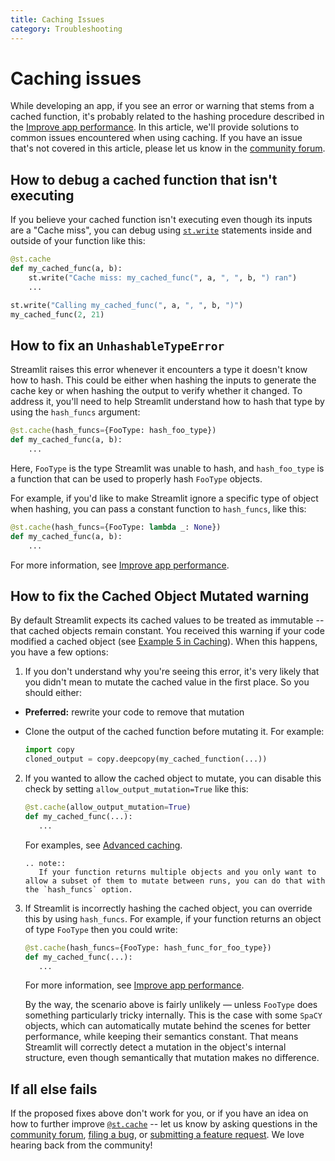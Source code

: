 ```yaml
---
title: Caching Issues
category: Troubleshooting
---
```


# Caching issues

While developing an app, if you see an error or warning that stems from a cached function, it's probably related to the hashing procedure described in the [Improve app performance](../caching.md). In this article, we'll provide solutions to common issues encountered when using caching. If you have an issue that's not covered in this article, please let us know in the [community forum](https://discuss.streamlit.io/).

## How to debug a cached function that isn't executing

If you believe your cached function isn't executing even though its inputs are a "Cache miss", you can debug using [`st.write`](../api.html#streamlit.write) statements inside and outside of your function like this:

```Python
@st.cache
def my_cached_func(a, b):
    st.write("Cache miss: my_cached_func(", a, ", ", b, ") ran")
    ...

st.write("Calling my_cached_func(", a, ", ", b, ")")
my_cached_func(2, 21)
```

## How to fix an `UnhashableTypeError`

Streamlit raises this error whenever it encounters a type it doesn't know how to hash. This could be either when hashing the inputs to generate the cache key or when hashing the output to verify whether it changed. To address it, you'll need to help Streamlit understand how to hash that type by using the `hash_funcs` argument:

```Python
@st.cache(hash_funcs={FooType: hash_foo_type})
def my_cached_func(a, b):
    ...
```

Here, `FooType` is the type Streamlit was unable to hash, and `hash_foo_type` is a function that can be used to properly hash `FooType` objects.

For example, if you'd like to make Streamlit ignore a specific type of object when hashing, you can pass a constant function to `hash_funcs`, like this:

```Python
@st.cache(hash_funcs={FooType: lambda _: None})
def my_cached_func(a, b):
    ...
```

For more information, see [Improve app performance](../caching.html#the-hash-funcs-parameter).

## How to fix the Cached Object Mutated warning

By default Streamlit expects its cached values to be treated as immutable -- that cached objects remain constant. You received this warning if your code modified a cached object (see [Example 5 in Caching](../caching.html#example-5-use-the-global-cache-to-speed-up-your-app-for-all-users)). When this happens, you have a few options:

1. If you don't understand why you're seeing this error, it's very likely that you didn't mean to mutate the cached value in the first place. So you should either:

- **Preferred:** rewrite your code to remove that mutation
- Clone the output of the cached function before mutating it. For example:

  ```Python
  import copy
  cloned_output = copy.deepcopy(my_cached_function(...))
  ```

2. If you wanted to allow the cached object to mutate, you can disable this check by setting `allow_output_mutation=True` like this:

   ```Python
   @st.cache(allow_output_mutation=True)
   def my_cached_func(...):
      ...
   ```

   For examples, see [Advanced caching](../caching.md).

   ```eval_rst
   .. note::
      If your function returns multiple objects and you only want to allow a subset of them to mutate between runs, you can do that with the `hash_funcs` option.
   ```

3. If Streamlit is incorrectly hashing the cached object, you can override this by using `hash_funcs`. For example, if your function returns an object of type `FooType` then you could write:

   ```Python
   @st.cache(hash_funcs={FooType: hash_func_for_foo_type})
   def my_cached_func(...):
      ...
   ```

   For more information, see [Improve app performance](../caching.html#the-hash-funcs-parameter).

   By the way, the scenario above is fairly unlikely — unless `FooType` does something particularly tricky internally. This is the case with some `SpaCY` objects, which can automatically mutate behind the scenes for better performance, while keeping their semantics constant. That means Streamlit will correctly detect a mutation in the object's internal structure, even though semantically that mutation makes no difference.

## If all else fails

If the proposed fixes above don't work for you, or if you have an idea on how to further improve [`@st.cache`](../api.html#streamlit.cache) -- let us know by asking questions in the [community forum](https://discuss.streamlit.io/), [filing a bug](https://github.com/streamlit/streamlit/issues/new/choose), or [submitting a feature request](https://github.com/streamlit/streamlit/issues/new/choose). We love hearing back from the community!
